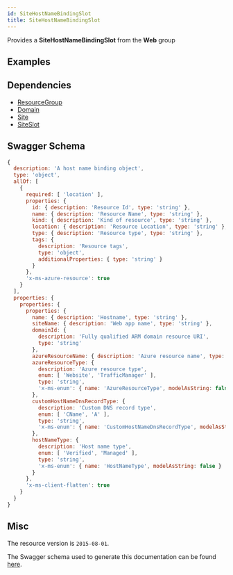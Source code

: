 ```yaml
---
id: SiteHostNameBindingSlot
title: SiteHostNameBindingSlot
---
```

Provides a **SiteHostNameBindingSlot** from the **Web** group
## Examples
## Dependencies
- [ResourceGroup](../Resources/ResourceGroup.md)
- [Domain](../DomainRegistration/Domain.md)
- [Site](../Web/Site.md)
- [SiteSlot](../Web/SiteSlot.md)
## Swagger Schema
```js
{
  description: 'A host name binding object',
  type: 'object',
  allOf: [
    {
      required: [ 'location' ],
      properties: {
        id: { description: 'Resource Id', type: 'string' },
        name: { description: 'Resource Name', type: 'string' },
        kind: { description: 'Kind of resource', type: 'string' },
        location: { description: 'Resource Location', type: 'string' },
        type: { description: 'Resource type', type: 'string' },
        tags: {
          description: 'Resource tags',
          type: 'object',
          additionalProperties: { type: 'string' }
        }
      },
      'x-ms-azure-resource': true
    }
  ],
  properties: {
    properties: {
      properties: {
        name: { description: 'Hostname', type: 'string' },
        siteName: { description: 'Web app name', type: 'string' },
        domainId: {
          description: 'Fully qualified ARM domain resource URI',
          type: 'string'
        },
        azureResourceName: { description: 'Azure resource name', type: 'string' },
        azureResourceType: {
          description: 'Azure resource type',
          enum: [ 'Website', 'TrafficManager' ],
          type: 'string',
          'x-ms-enum': { name: 'AzureResourceType', modelAsString: false }
        },
        customHostNameDnsRecordType: {
          description: 'Custom DNS record type',
          enum: [ 'CName', 'A' ],
          type: 'string',
          'x-ms-enum': { name: 'CustomHostNameDnsRecordType', modelAsString: false }
        },
        hostNameType: {
          description: 'Host name type',
          enum: [ 'Verified', 'Managed' ],
          type: 'string',
          'x-ms-enum': { name: 'HostNameType', modelAsString: false }
        }
      },
      'x-ms-client-flatten': true
    }
  }
}
```
## Misc
The resource version is `2015-08-01`.

The Swagger schema used to generate this documentation can be found [here](https://github.com/Azure/azure-rest-api-specs/tree/main/specification/web/resource-manager/Microsoft.Web/stable/2015-08-01/service.json).
